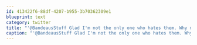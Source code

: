 ```yaml
---
id: 413422f6-88df-4207-b955-3b70362309e1
blueprint: text
category: twitter
title: "'@BandeausStuff Glad I'm not the only one who hates them. Why must they contaminate our Okanagan?"
caption: "'@BandeausStuff Glad I'm not the only one who hates them. Why must they contaminate our Okanagan?"
---
```

